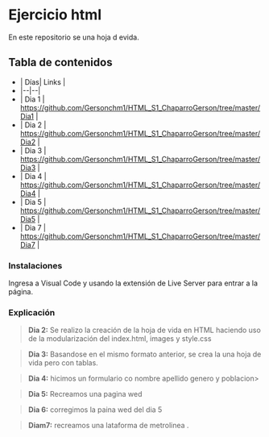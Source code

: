 # Ejercicio html
En este repositorio se una hoja d evida.

## Tabla de contenidos
- | Días| Links  |
- |--|--|
- | Dia 1 |  https://github.com/Gersonchm1/HTML_S1_ChaparroGerson/tree/master/Dia1 |
- | Dia 2 |  https://github.com/Gersonchm1/HTML_S1_ChaparroGerson/tree/master/Dia2 |
- | Dia 3 |  https://github.com/Gersonchm1/HTML_S1_ChaparroGerson/tree/master/Dia3 |
- | Dia 4 |  https://github.com/Gersonchm1/HTML_S1_ChaparroGerson/tree/master/Dia4 |
- | Dia 5 |  https://github.com/Gersonchm1/HTML_S1_ChaparroGerson/tree/master/Dia5 |
- | Dia 7 |  https://github.com/Gersonchm1/HTML_S1_ChaparroGerson/tree/master/Dia7 |


### Instalaciones 
Ingresa a Visual Code y usando la extensión de Live Server para entrar a la página.

### Explicación

>**Dia 2:** Se realizo la creación de la hoja de vida en HTML haciendo uso de la modularización del index.html, images y style.css

>**Dia 3:** Basandose en el mismo formato anterior, se crea la una hoja de vida pero con tablas.

>**Dia 4:** hicimos un formulario co nombre apellido genero y poblacion>

>**Dia 5:** Recreamos una pagina wed

>**Dia 6:** corregimos la paina wed del dia 5

>**Diam7:** recreamos una lataforma de metrolinea .

